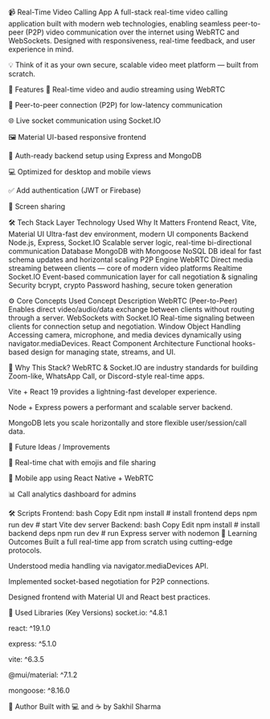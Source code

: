 📹 Real-Time Video Calling App
A full-stack real-time video calling application built with modern web technologies, enabling seamless peer-to-peer (P2P) video communication over the internet using WebRTC and WebSockets. Designed with responsiveness, real-time feedback, and user experience in mind.

💡 Think of it as your own secure, scalable video meet platform — built from scratch.

🚀 Features
🔴 Real-time video and audio streaming using WebRTC

📡 Peer-to-peer connection (P2P) for low-latency communication

🌐 Live socket communication using Socket.IO

🖼️ Material UI-based responsive frontend

🔐 Auth-ready backend setup using Express and MongoDB

💻 Optimized for desktop and mobile views

✅ Add authentication (JWT or Firebase)

🎥 Screen sharing


🛠️ Tech Stack
Layer	Technology Used	Why It Matters
Frontend	React, Vite, Material UI	Ultra-fast dev environment, modern UI components
Backend	Node.js, Express, Socket.IO	Scalable server logic, real-time bi-directional communication
Database	MongoDB with Mongoose	NoSQL DB ideal for fast schema updates and horizontal scaling
P2P Engine	WebRTC	Direct media streaming between clients — core of modern video platforms
Realtime	Socket.IO	Event-based communication layer for call negotiation & signaling
Security	bcrypt, crypto	Password hashing, secure token generation

⚙️ Core Concepts Used
Concept	Description
WebRTC (Peer-to-Peer)	Enables direct video/audio/data exchange between clients without routing through a server.
WebSockets with Socket.IO	Real-time signaling between clients for connection setup and negotiation.
Window Object Handling	Accessing camera, microphone, and media devices dynamically using navigator.mediaDevices.
React Component Architecture	Functional hooks-based design for managing state, streams, and UI.


🧠 Why This Stack?
WebRTC & Socket.IO are industry standards for building Zoom-like, WhatsApp Call, or Discord-style real-time apps.

Vite + React 19 provides a lightning-fast developer experience.

Node + Express powers a performant and scalable server backend.

MongoDB lets you scale horizontally and store flexible user/session/call data.

🧪 Future Ideas / Improvements

💬 Real-time chat with emojis and file sharing

📱 Mobile app using React Native + WebRTC

📊 Call analytics dashboard for admins

🛠️ Scripts
Frontend:
bash
Copy
Edit
npm install       # install frontend deps
npm run dev       # start Vite dev server
Backend:
bash
Copy
Edit
npm install       # install backend deps
npm run dev       # run Express server with nodemon
📖 Learning Outcomes
Built a full real-time app from scratch using cutting-edge protocols.

Understood media handling via navigator.mediaDevices API.

Implemented socket-based negotiation for P2P connections.

Designed frontend with Material UI and React best practices.

🧩 Used Libraries (Key Versions)
socket.io: ^4.8.1

react: ^19.1.0

express: ^5.1.0

vite: ^6.3.5

@mui/material: ^7.1.2

mongoose: ^8.16.0

🙌 Author
Built with 💻 and ☕ by Sakhil Sharma